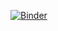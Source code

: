 [![Binder](https://mybinder.org/badge_logo.svg)]([https://mybinder.org/v2/gh/seu-usuario/seu-repositorio/HEAD?filepath=README.ipynb](https://mybinder.org/v2/gh/raphapx/Pipeline-API-para-ETL-com-IA-Generativa/HEAD?labpath=README.ipynb)https://mybinder.org/v2/gh/raphapx/Pipeline-API-para-ETL-com-IA-Generativa/HEAD?labpath=README.ipynb)
